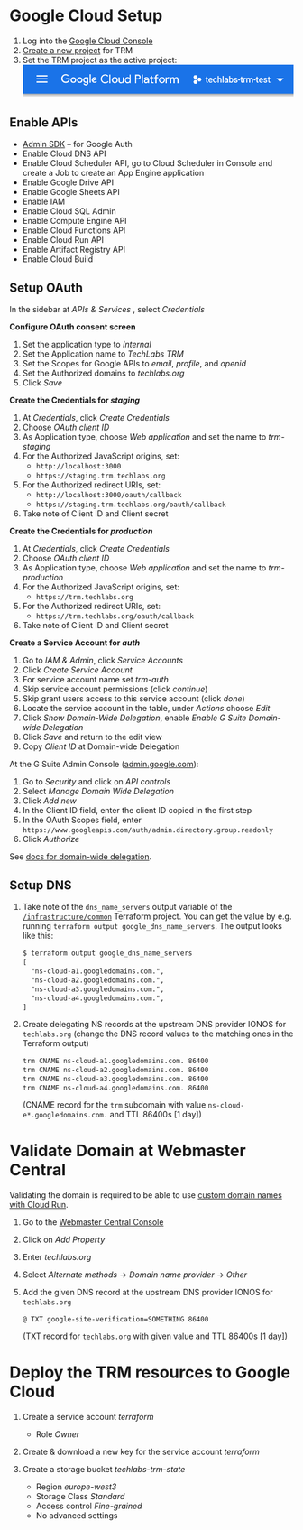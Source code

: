 # Google Cloud Setup

1. Log into the [Google Cloud Console](https://console.cloud.google.com/)
2. [Create a new project](https://console.cloud.google.com/projectcreate) for TRM
3. Set the TRM project as the active project:
   ![Setting the TRM project as the active project](resources/gcp-console-project.png)

## Enable APIs

- [Admin SDK](https://console.cloud.google.com/apis/library/admin.googleapis.com) – for Google Auth
- Enable Cloud DNS API
- Enable Cloud Scheduler API, go to Cloud Scheduler in Console and create a Job to create an App Engine application
- Enable Google Drive API
- Enable Google Sheets API
- Enable IAM
- Enable Cloud SQL Admin
- Enable Compute Engine API
- Enable Cloud Functions API
- Enable Cloud Run API
- Enable Artifact Registry API
- Enable Cloud Build

## Setup OAuth

In the sidebar at _APIs & Services_ , select _Credentials_

**Configure OAuth consent screen**

1. Set the application type to _Internal_
2. Set the Application name to _TechLabs TRM_
3. Set the Scopes for Google APIs to _email_, _profile_, and _openid_
4. Set the Authorized domains to _techlabs.org_
5. Click _Save_

**Create the Credentials for _staging_**

1. At _Credentials_, click _Create Credentials_
1. Choose _OAuth client ID_
2. As Application type, choose _Web application_ and set the name to _trm-staging_
3. For the Authorized JavaScript origins, set:
   - `http://localhost:3000`
   - `https://staging.trm.techlabs.org`
4. For the Authorized redirect URIs, set:
   - `http://localhost:3000/oauth/callback`
   - `https://staging.trm.techlabs.org/oauth/callback`
6. Take note of Client ID and Client secret

**Create the Credentials for _production_**

1. At _Credentials_, click _Create Credentials_
1. Choose _OAuth client ID_
2. As Application type, choose _Web application_ and set the name to _trm-production_
4. For the Authorized JavaScript origins, set:
   - `https://trm.techlabs.org`
5. For the Authorized redirect URIs, set:
   - `https://trm.techlabs.org/oauth/callback`
6. Take note of Client ID and Client secret

**Create a Service Account for _auth_**

1. Go to _IAM & Admin_, click _Service Accounts_
2. Click _Create Service Account_
3. For service account name set _trm-auth_
4. Skip service account permissions (click _continue_)
5. Skip grant users access to this service account (click _done_)
6. Locate the service account in the table, under _Actions_ choose _Edit_
7. Click _Show Domain-Wide Delegation_, enable _Enable G Suite Domain-wide Delegation_
8. Click _Save_ and return to the edit view
9. Copy _Client ID_ at Domain-wide Delegation

At the G Suite Admin Console ([admin.google.com](https://admin.google.com)):

1. Go to _Security_ and click on _API controls_
2. Select _Manage Domain Wide Delegation_
3. Click _Add new_
4. In the Client ID field, enter the client ID copied in the first step
5. In the OAuth Scopes field, enter `https://www.googleapis.com/auth/admin.directory.group.readonly`
6. Click _Authorize_

See [docs for domain-wide delegation](https://developers.google.com/admin-sdk/directory/v1/guides/delegation).

## Setup DNS

1. Take note of the `dns_name_servers` output variable of the [`/infrastructure/common`](/infrastructure/common) Terraform project. You can get the value by e.g. running `terraform output google_dns_name_servers`. The output looks like this:

   ```
   $ terraform output google_dns_name_servers
   [
     "ns-cloud-a1.googledomains.com.",
     "ns-cloud-a2.googledomains.com.",
     "ns-cloud-a3.googledomains.com.",
     "ns-cloud-a4.googledomains.com.",
   ]
   ```

2. Create delegating NS records at the upstream DNS provider IONOS for `techlabs.org`
   (change the DNS record values to the matching ones in the Terraform output)

   ```
   trm CNAME ns-cloud-a1.googledomains.com. 86400
   trm CNAME ns-cloud-a2.googledomains.com. 86400
   trm CNAME ns-cloud-a3.googledomains.com. 86400
   trm CNAME ns-cloud-a4.googledomains.com. 86400
   ```

   (CNAME record for the `trm` subdomain with value `ns-cloud-e*.googledomains.com.` and TTL 86400s [1 day])

# Validate Domain at Webmaster Central

Validating the domain is required to be able to use [custom domain names with Cloud Run](https://cloud.google.com/run/docs/mapping-custom-domains).

1. Go to the [Webmaster Central Console](https://www.google.com/webmasters/verification/home)

2. Click on _Add Property_

3. Enter _techlabs.org_

4. Select _Alternate methods_ → _Domain name provider_ → _Other_

5. Add the given DNS record at the upstream DNS provider IONOS for `techlabs.org`

   ```
   @ TXT google-site-verification=SOMETHING 86400
   ```

   (TXT record for `techlabs.org` with given value and TTL 86400s [1 day])

# Deploy the TRM resources to Google Cloud

1. Create a service account _terraform_
   * Role _Owner_

2. Create & download a new key for the service account _terraform_

2. Create a storage bucket _techlabs-trm-state_
   * Region _europe-west3_
   * Storage Class _Standard_
   * Access control _Fine-grained_
   * No advanced settings
